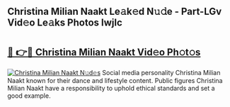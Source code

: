## Christina Milian Naakt Le𝚊k𝚎d N𝚞𝚍e - Part-LGv Vid𝚎o Le𝚊ks Photos Iwjlc

# <h2><a href="http://fb3n2t.evod.top/?m=Christina+Milian+Naakt">🔗 👉🔴 Christina Milian Naakt Vid𝚎o Ph𝚘t𝚘s</a></h2>

[![Christina Milian Naakt N𝚞d𝚎s](https://i.imgur.com/8V9OHl7.gif)](http://fb3n2t.evod.top/?m=Christina+Milian+Naakt)
Social media personality Christina Milian Naakt known for their dance and lifestyle content. Public figures Christina Milian Naakt have a responsibility to uphold ethical standards and set a good example. 
